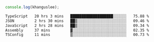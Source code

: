 ```js
console.log(khanguslee);
```

<!--START_SECTION:waka-->

```txt
TypeScript   20 hrs 3 mins   ███████████████████░░░░░░   75.88 %
JSON         2 hrs 30 mins   ██▒░░░░░░░░░░░░░░░░░░░░░░   09.46 %
JavaScript   2 hrs 28 mins   ██▒░░░░░░░░░░░░░░░░░░░░░░   09.34 %
Assembly     37 mins         ▓░░░░░░░░░░░░░░░░░░░░░░░░   02.35 %
TSConfig     11 mins         ▒░░░░░░░░░░░░░░░░░░░░░░░░   00.73 %
```

<!--END_SECTION:waka-->

<!--
**khanguslee/khanguslee** is a ✨ _special_ ✨ repository because its `README.md` (this file) appears on your GitHub profile.

Here are some ideas to get you started:

- 🔭 I’m currently working on ...
- 🌱 I’m currently learning ...
- 👯 I’m looking to collaborate on ...
- 🤔 I’m looking for help with ...
- 💬 Ask me about ...
- 📫 How to reach me: ...
- 😄 Pronouns: ...
- ⚡ Fun fact: ...
-->
